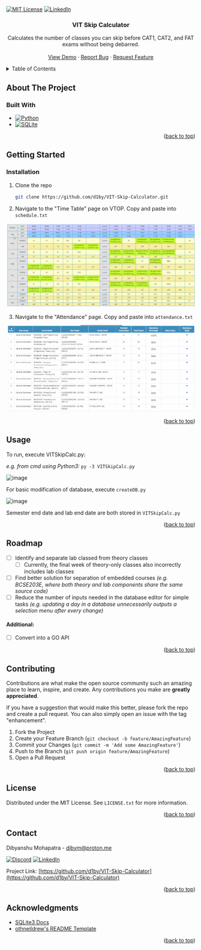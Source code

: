 <!-- Improved compatibility of back to top link: See: https://github.com/othneildrew/Best-README-Template/pull/73 -->
<a name="readme-top"></a>
<!--
*** Thanks for checking out the Best-README-Template. If you have a suggestion
*** that would make this better, please fork the repo and create a pull request
*** or simply open an issue with the tag "enhancement".
*** Don't forget to give the project a star!
*** Thanks again! Now go create something AMAZING! :D
-->



<!-- PROJECT SHIELDS -->
<!--
*** I'm using markdown "reference style" links for readability.
*** Reference links are enclosed in brackets [ ] instead of parentheses ( ).
*** See the bottom of this document for the declaration of the reference variables
*** for contributors-url, forks-url, etc. This is an optional, concise syntax you may use.
*** https://www.markdownguide.org/basic-syntax/#reference-style-links
-->
[![MIT License][license-shield]][license-url]
[![LinkedIn][linkedin-shield]][linkedin-url]

<h3 align="center">VIT Skip Calculator</h3>

  <p align="center">
    Calculates the number of classes you can skip before CAT1, CAT2, and FAT exams without being debarred.
    <br />
    <br />
    <a href="https://github.com/d1by/VIT-Skip-Calculator">View Demo</a>
    ·
    <a href="https://github.com/d1by/VIT-Skip-Calculator/issues">Report Bug</a>
    ·
    <a href="https://github.com/d1by/VIT-Skip-Calculator/issues">Request Feature</a>
  </p>
</div>



<!-- TABLE OF CONTENTS -->
<details>
  <summary>Table of Contents</summary>
  <ol>
    <li>
      <a href="#about-the-project">About The Project</a>
      <ul>
        <li><a href="#built-with">Built With</a></li>
      </ul>
    </li>
    <li>
      <a href="#getting-started">Getting Started</a>
      <ul>
        <li><a href="#prerequisites">Prerequisites</a></li>
        <li><a href="#installation">Installation</a></li>
      </ul>
    </li>
    <li><a href="#usage">Usage</a></li>
    <li><a href="#roadmap">Roadmap</a></li>
    <li><a href="#contributing">Contributing</a></li>
    <li><a href="#license">License</a></li>
    <li><a href="#contact">Contact</a></li>
    <li><a href="#acknowledgments">Acknowledgments</a></li>
  </ol>
</details>



<!-- ABOUT THE PROJECT -->
## About The Project
### Built With

* [![Python][Python]][Python-url]
* [![SQLite][SQLite]][SQLite-url]

<p align="right">(<a href="#readme-top">back to top</a>)</p>

<!-- GETTING STARTED -->
## Getting Started

### Installation

1. Clone the repo
   ```sh
   git clone https://github.com/d1by/VIT-Skip-Calculator.git
   ```
2. Navigate to the "Time Table" page on VTOP. Copy and paste into ```schedule.txt```
<img src = "https://github.com/d1by/VIT-Skip-Calculator/blob/729998338e1fe9474b0925e3c3ae6ade86807ac8/img/schedule.gif" width=750>

3. Navigate to the "Attendance" page. Copy and paste into ```attendance.txt```
<img src = "https://github.com/d1by/VIT-Skip-Calculator/blob/be869b0198540ebfb5e70b1dd4f725ef32a2a0ce/img/attendance.gif" width=750>
<p align="right">(<a href="#readme-top">back to top</a>)</p>

<!-- USAGE EXAMPLES -->
## Usage
To run, execute VITSkipCalc.py:

_e.g. from cmd using Python3:_
```py -3 VITSkipCalc.py```

![image](https://github.com/d1by/VIT-Skip-Calculator/assets/108338649/2229563b-9ffb-4367-a039-d1330ba46a81)

For basic modification of database, execute ```createDB.py```

![image](https://github.com/d1by/VIT-Skip-Calculator/assets/108338649/ff70f170-6afb-4793-ab1c-66f54e38b7df)

Semester end date and lab end date are both stored in ```VITSkipCalc.py```

<p align="right">(<a href="#readme-top">back to top</a>)</p>



<!-- ROADMAP -->
## Roadmap

- [ ] Identify and separate lab classed from theory classes
    - [ ] Currently, the final week of theory-only classes also incorrectly includes lab classes
- [ ] Find better solution for separation of embedded courses _(e.g. BCSE203E, where both theory and lab components share the same source code)_
- [ ] Reduce the number of inputs needed in the database editor for simple tasks _(e.g. updating a day in a database unnecessarily outputs a selection menu after every change)_

#### Additional:
- [ ] Convert into a GO API


<p align="right">(<a href="#readme-top">back to top</a>)</p>

<!-- CONTRIBUTING -->
## Contributing

Contributions are what make the open source community such an amazing place to learn, inspire, and create. Any contributions you make are **greatly appreciated**.

If you have a suggestion that would make this better, please fork the repo and create a pull request. You can also simply open an issue with the tag "enhancement".

1. Fork the Project
2. Create your Feature Branch (`git checkout -b feature/AmazingFeature`)
3. Commit your Changes (`git commit -m 'Add some AmazingFeature'`)
4. Push to the Branch (`git push origin feature/AmazingFeature`)
5. Open a Pull Request

<p align="right">(<a href="#readme-top">back to top</a>)</p>



<!-- LICENSE -->
## License

Distributed under the MIT License. See `LICENSE.txt` for more information.

<p align="right">(<a href="#readme-top">back to top</a>)</p>



<!-- CONTACT -->
## Contact
Dibyanshu Mohapatra - dibym@proton.me

[![Discord](https://img.shields.io/badge/Discord%20Server-%237289DA.svg?logo=discord&logoColor=white)](https://discord.gg/frErDjHStx) [![LinkedIn](https://img.shields.io/badge/LinkedIn-%230077B5.svg?logo=linkedin&logoColor=white)](https://linkedin.com/in/dibymohapatra)

Project Link: [https://github.com/d1by/VIT-Skip-Calculator](https://github.com/d1by/VIT-Skip-Calculator)

<p align="right">(<a href="#readme-top">back to top</a>)</p>



<!-- ACKNOWLEDGMENTS -->
## Acknowledgments

* [SQLite3 Docs](https://docs.python.org/3/library/sqlite3.html)
* [othneildrew's README Template](https://github.com/othneildrew/Best-README-Template/)

<p align="right">(<a href="#readme-top">back to top</a>)</p>



<!-- MARKDOWN LINKS & IMAGES -->
<!-- https://www.markdownguide.org/basic-syntax/#reference-style-links -->
[contributors-shield]: https://img.shields.io/github/contributors/d1by/VIT-Skip-Calculator.svg?style=for-the-badge
[contributors-url]: https://github.com/d1by/VIT-Skip-Calculator/graphs/contributors
[forks-shield]: https://img.shields.io/github/forks/d1by/VIT-Skip-Calculator.svg?style=for-the-badge
[forks-url]: https://github.com/d1by/VIT-Skip-Calculator/network/members
[stars-shield]: https://img.shields.io/github/stars/d1by/VIT-Skip-Calculator.svg?style=for-the-badge
[stars-url]: https://github.com/d1by/VIT-Skip-Calculator/stargazers
[issues-shield]: https://img.shields.io/github/issues/d1by/VIT-Skip-Calculator.svg?style=for-the-badge
[issues-url]: https://github.com/d1by/VIT-Skip-Calculator/issues
[license-shield]: https://img.shields.io/github/license/d1by/VIT-Skip-Calculator.svg?style=for-the-badge
[license-url]: https://github.com/d1by/VIT-Skip-Calculator/blob/master/LICENSE.txt
[linkedin-shield]: https://img.shields.io/badge/-LinkedIn-black.svg?style=for-the-badge&logo=linkedin&colorB=555
[linkedin-url]: https://linkedin.com/in/dibymohapatra
[product-screenshot]: images/screenshot.png

[Python]: https://img.shields.io/badge/Python-limegreen?style=flat-square&logo=Python&logoColor=white
[Python-url]: https://www.python.org/
[SQLite]: https://img.shields.io/badge/SQLite%20-%20darkorange?style=flat-square&logo=SQLite&logoColor=white
[SQLite-url]: https://www.sqlite.org/
